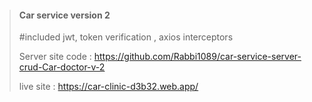 
> #### Car service version 2
>
> #included jwt, token verification , axios interceptors
> 
> Server site code  : https://github.com/Rabbi1089/car-service-server-crud-Car-doctor-v-2
> > 
> live site  : https://car-clinic-d3b32.web.app/
